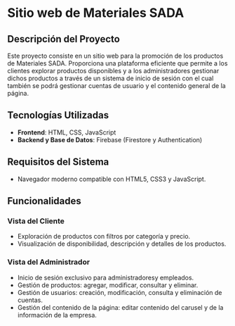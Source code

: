 # Sitio web de Materiales SADA

## Descripción del Proyecto
Este proyecto consiste en un sitio web para la promoción de los productos de Materiales SADA. Proporciona una plataforma eficiente que permite a los clientes explorar productos disponibles y a los administradores gestionar dichos productos a través de un sistema de inicio de sesión con el cual también se podrá gestionar cuentas de usuario y el contenido general de la página.

## Tecnologías Utilizadas
- **Frontend**: HTML, CSS, JavaScript
- **Backend y Base de Datos**: Firebase (Firestore y Authentication)

## Requisitos del Sistema
- Navegador moderno compatible con HTML5, CSS3 y JavaScript.

## Funcionalidades
### Vista del Cliente
- Exploración de productos con filtros por categoría y precio.
- Visualización de disponibilidad, descripción y detalles de los productos.

### Vista del Administrador
- Inicio de sesión exclusivo para administradoresy empleados.
- Gestión de productos: agregar, modificar, consultar y eliminar.
- Gestión de usuarios: creación, modificación, consulta y eliminación de cuentas.
- Gestión del contenido de la página: editar contenido del carusel y de la información de la empresa.
